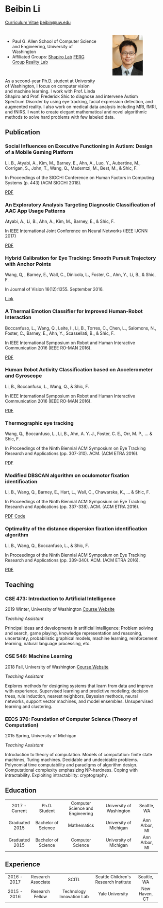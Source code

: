 <link rel="stylesheet" href="uw.css">

<br> <br>

# Beibin Li

<img src="img/me.jpg" alt="drawing" width="100" align="right" HSPACE=50 VSPACE=50/>

[Curriculum Vitae](cv_beibinli.pdf)
beibin@uw.edu

<br>

- Paul G. Allen School of Computer Science and Engineering, University of Washington
- Affiliated Groups: 
[Shapiro Lab](https://nknuecht.github.io/ShapiroLab/)
[FERG Group](http://arl.cs.washington.edu/ferg/people.html) 
[Reality Lab](https://realitylab.uw.edu/) 

<br> 

As a second-year Ph.D. student at University of Washington, I focus on computer vision and machine learning. 
I work with Prof. Linda Shapiro and Prof. Frederick Shic to diagnose and intervene Autism Spectrum Disorder by using eye tracking, facial expression detection, and augmented reality. 
I also work on medical data analysis including MRI, fMRI, and fNIRS. I want to create elegant mathematical and novel algorithmic methods to solve hard problems with few labeled data.



## Publication


### Social Influences on Executive Functioning in Autism: Design of a Mobile Gaming Platform

Li, B., Atyabi, A., Kim, M., Barney, E., Ahn, A., Luo, Y., Aubertine, M., Corrigan, S., John, T., Wang, Q., Mademtzi, M., Best, M., & Shic, F.

In Proceedings of the SIGCHI Conference on Human Factors in Computing Systems (p. 443) (ACM SIGCHI 2018).

[PDF](docs/publications/EF_Game_2018.pdf) 


### An Exploratory Analysis Targeting Diagnostic Classification of AAC App Usage Patterns
 Atyabi, A., Li, B., Ahn, A., Kim, M., Barney, E., & Shic, F.

 In IEEE International Joint Conference on Neural Networks (IEEE IJCNN 2017)

[PDF](docs/publications/FreeSpeech_IJCNN.pdf) 

### Hybrid Calibration for Eye Tracking: Smooth Pursuit Trajectory with Anchor Points
Wang, Q, , Barney, E., Wall, C., Dinicola, L., Foster, C., Ahn, Y., Li, B., & Shic, F.

In Journal of Vision 16(12):1355. September 2016.

[Link](https://www.researchgate.net/publication/307895971_Hybrid_Calibration_for_Eye_Tracking_Smooth_Pursuit_Trajectory_with_Anchor_Points) 


### A Thermal Emotion Classifier for Improved Human-Robot Interaction
Boccanfuso, L., Wang, Q., Leite, I., Li, B., Torres, C., Chen, L., Salomons, N., Foster, C., Barney, E., Ahn, Y., Scassellati, B., & Shic, F.

In IEEE International Symposium on Robot and Human Interactive Communication 2016 (IEEE RO-MAN 2016).

[PDF](docs/publications/A_thermal_emotion_classifier_for_improved_human_robot_interaction.pdf) 

### Human Robot Activity Classification based on Accelerometer and Gyroscope
Li, B., Boccanfuso, L., Wang, Q., & Shic, F.

In IEEE International Symposium on Robot and Human Interactive Communication 2016 (IEEE RO-MAN 2016).

[PDF](docs/publications/Human_Robot_Activity_Classification_Based_on_Accelerometer_and_Gyroscope.pdf) 

### Thermographic eye tracking
Wang, Q., Boccanfuso, L., Li, B., Ahn, A. Y. J., Foster, C. E., Orr, M. P., ... & Shic, F.

In Proceedings of the Ninth Biennial ACM Symposium on Eye Tracking Research and Applications (pp. 307-310). ACM. (ACM ETRA 2016).

[PDF](docs/publications/thermo_eye_tracking.pdf) 


### Modified DBSCAN algorithm on oculomotor fixation identification
Li, B., Wang, Q., Barney, E., Hart, L., Wall, C., Chawarska, K., ... & Shic, F.

In Proceedings of the Ninth Biennial ACM Symposium on Eye Tracking Research and Applications (pp. 337-338). ACM. (ACM ETRA 2016).

[PDF](docs/publications/MDBSCAN.pdf) 
[Code](https://github.com/BeibinLi/MDBSCAN)

### Optimality of the distance dispersion fixation identification algorithm
Li, B., Wang, Q., Boccanfuso, L., & Shic, F.

In Proceedings of the Ninth Biennial ACM Symposium on Eye Tracking Research and Applications (pp. 339-340). ACM. (ACM ETRA 2016).

[PDF](docs/publications/optimal_IDD.pdf) 


## Teaching

### CSE 473: Introduction to Artificial Intelligence
2019 Winter,  University of Washington  [Course Website](https://courses.cs.washington.edu/courses/cse473/19wi/)

_Teaching Assistant_

Principal ideas and developments in artificial intelligence: Problem solving and search, game playing, knowledge representation and reasoning, uncertainty, probabilistic graphical models, machine learning, reinforcement learning, natural language processing, etc.




### CSE 546: Machine Learning
2018 Fall,  University of Washington  [Course Website](https://courses.cs.washington.edu/courses/cse546/18au/)


_Teaching Assistant_

Explores methods for designing systems that learn from data and improve with experience. Supervised learning and predictive modeling; decision trees, rule induction, nearest neighbors, Bayesian methods, neural networks, support vector machines, and model ensembles. Unsupervised learning and clustering.


### EECS 376: Foundation of Computer Science (Theory of Computation)

2015 Spring,  University of Michigan

_Teaching Assistant_

Introduction to theory of computation.  Models of computation: finite state machines, Turing machines.  Decidable and undecidable problems.  Polynomial time computability and paradigms of algorithm design.  Computational complexity emphasizing NP-hardness.  Coping with intractability.  Exploiting intractability:  cryptography.

## Education
| | | | | |
|:------------:|:----------------:|:-----------------:|:---------------------:|:--------:|
| 2017 - Current   | Ph.D. Student       |  Computer Science and Engineering | University of Washington  | Seattle, WA|
| Graduated 2015  | Bachelor of Science | Mathematics | University of Michigan | Ann Arbor, MI |
| Graduated 2015  | Bachelor of Science | Computer Science | University of Michigan | Ann Arbor, MI |


## Experience
| | | | | |
|:------------:|:----------------:|:-----------------:|:---------------------:|:--------:|
| 2016 - 2017 | Research Associate  | SCITL  | Seattle Children's Research Institute |  Seattle, WA|
| 2015 - 2016 | Research Fellow | Technology Innovation Lab | Yale University | New Haven, CT |

<br> <br>



